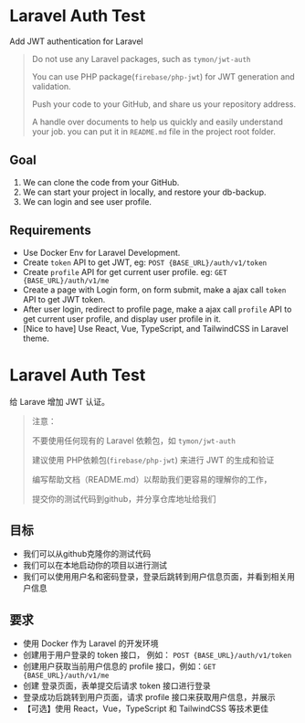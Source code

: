 # Laravel Auth Test

Add JWT authentication for Laravel

> Do not use any Laravel packages, such as `tymon/jwt-auth`
> 
> You can use PHP package(`firebase/php-jwt`) for JWT generation and validation.
>
> Push your code to your GitHub, and share us your repository address.
>
> A handle over documents to help us quickly and easily understand your job. you can put it in  `README.md` file in the project root folder.


## Goal

1. We can clone the code from your GitHub.
1. We can start your project in locally, and restore your db-backup.
1. We can login and see user profile.

## Requirements

- Use Docker Env for Laravel Development.
- Create `token` API to get JWT, eg: `POST {BASE_URL}/auth/v1/token`
- Create `profile` API for get current user profile. eg: `GET {BASE_URL}/auth/v1/me`
- Create a page with Login form, on form submit, make a ajax call `token` API to get JWT token.
- After user login, redirect to profile page, make a ajax call `profile` API to get current user profile, and display user profile in it.
- [Nice to have] Use React, Vue, TypeScript, and TailwindCSS in Laravel theme.


# Laravel Auth Test

给 Larave 增加 JWT 认证。

> 注意：
>
> 不要使用任何现有的 Laravel 依赖包，如   `tymon/jwt-auth`
>
> 建议使用 PHP依赖包(`firebase/php-jwt`) 来进行 JWT 的生成和验证
>
> 编写帮助文档（README.md）以帮助我们更容易的理解你的工作，
>
> 提交你的测试代码到github，并分享仓库地址给我们

## 目标

- 我们可以从github克隆你的测试代码
- 我们可以在本地启动你的项目以进行测试
- 我们可以使用用户名和密码登录，登录后跳转到用户信息页面，并看到相关用户信息

## 要求

- 使用 Docker 作为 Laravel 的开发环境
- 创建用于用户登录的 token 接口， 例如： `POST {BASE_URL}/auth/v1/token`
- 创建用户获取当前用户信息的 profile 接口，例如：`GET {BASE_URL}/auth/v1/me`
- 创建 登录页面，表单提交后请求 token 接口进行登录
- 登录成功后跳转到用户页面，请求 profile 接口来获取用户信息，并展示
- 【可选】使用 React，Vue，TypeScript 和 TailwindCSS 等技术更佳
